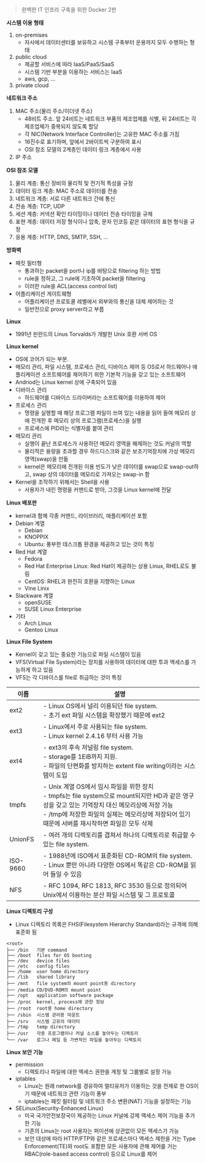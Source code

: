> 완벽한 IT 인프라 구축을 위한 Docker 2판

**시스템 이용 형태**
1. on-premises
    - 자사에서 데이터센터를 보유하고 시스템 구축부터 운용까지 모두 수행하는 형태
2. public cloud
    - 제공할 서비스에 따라 IaaS/PaaS/SaaS
    - 시스템 기반 부분을 이용하는 서비스는 IaaS
    - aws, gcp, ...
3. private cloud

**네트워크 주소**
1. MAC 주소(물리 주소/이더넷 주소)
    - 48비트 주소. 앞 24비트는 네트워크 부품의 제조업체를 식별, 뒤 24비트는 각 제조업체가 중복되지 않도록 할당
    - 각 NIC(Network Interface Controller)는 고유한 MAC 주소를 가짐
    - 16진수로 표기하며, 앞에서 2바이트씩 구분하여 표시
    - OSI 참조 모델의 2계층인 데이터 링크 계층에서 사용
2. IP 주소

**OSI 참조 모델**
1. 물리 계층: 통신 장비의 물리적 및 전기적 특성을 규정
2. 데이터 링크 계층: MAC 주소로 데이터를 전송
3. 네트워크 계층: 서로 다른 네트워크 간에 통신
4. 전송 계층: TCP, UDP
5. 세션 계층: 커넥션 확인 타이밍이나 데이터 전송 타이밍을 규제
6. 표현 계층: 데이터 저장 형식이나 압축, 문자 인코등 같은 데이터의 표현 형식을 규정
7. 응용 계층: HTTP, DNS, SMTP, SSH, ...

**방화벽**
- 패킷 필터형
    - 통과하는 packet을 port나 ip를 바탕으로 filtering 하는 방법
    - rule을 정하고, 그 rule에 기초하여 packet을 filtering
    - 이러한 rule을 ACL(access control list)
- 어플리케이션 게이트웨형
    - 어플리케이션 프로토콜 레벨에서 외부와의 통신을 대체 제어하는 것
    - 일반전으로 proxy server라고 부름
    
**Linux**
- 1991년 핀란드의 Linus Torvalds가 개발한 Unix 호환 서버 OS

**Linux kernel**
- OS에 코어가 되는 부분.
- 메모리 관리, 파일 시스템, 프로세스 관리, 디바이스 제어 등 OS로서 하드웨어나 애플리케이션 소프트웨어를 제어하기 위한 기본적 기능을 갖고 있는 소프트웨어
- Andriod는 Linux kernel 상에 구축되어 있음
- 디바이스 관리
    - 하드웨어를 디바이스 드라이버라는 소프트웨어를 이용하여 제어
- 프로세스 관리
    - 명령을 실행할 때 해당 프로그램 파일이 쓰여 있는 내용을 읽어 들여 메모리 상에 전개한 후 메모리 상의 프로그램(프로세스)을 실행
    - 프로세스에 PID라는 식별자를 붙여 관리
- 메모리 관리
    - 실행이 끝난 프로세스가 사용하던 메모리 영역을 해제하는 것도 커널의 역할
    - 물리적은 용량을 초과할 경우 하드디스크와 같은 보조기억장치에 가상 메모리 영역(swap)을 만듦
    - kernel은 메모리에 전개된 이용 빈도가 낮은 데이터를 swap으로 swap-out하고, swap 상의 데이터를 메모리로 가져오는 swap-in 함
- Kernel을 조작하기 위해서는 Shell을 사용
    - 사용자가 내린 명령을 커맨드로 받아, 그것을 Linux kernel에 전달

**Linux 배포판**
- kernel과 함께 각종 커맨드, 라이브러리, 애플리케이션 포함
- Debian 계열
    - Debian
    - KNOPPIX
    - Ubuntu: 풍부한 데스크톱 환경을 제공하고 있는 것이 특징
- Red Hat 계열
    - Fedora
    - Red Hat Enterprise Linux: Red Hat이 제공하는 상용 Linux, RHEL로도 불림
    - CentOS: RHEL과 완전히 호환을 지향하는 Linux
    - Vine Linix
- Slackware 계열
    - openSUSE
    - SUSE Linux Enterprise
- 기타
    - Arch Linux
    - Gentoo Linux
    
**Linux File System**
- Kernel이 갖고 있는 중요한 기능으로 파일 시스템이 있음
- VFS(Virtual File System)라는 장치를 사용하여 데이터에 대한 투과 액세스를 가능하게 하고 있음
- VFS는 각 디바이스를 file로 취급하는 것이 특징

|이름|설명|
|---|---|
|ext2|- Linux OS에서 널리 이용되던 file system.<br/>- 초기 ext 파일 시스템을 확장했기 때문에 ext2|
|ext3|- Linux에서 주로 사용되는 file system.<br/>- Linux kernel 2.4.16 부터 사용 가능|
|ext4|- ext3의 후속 저널링 file system.<br/>- storage를 1EiB까지 지원.<br/>- 파일의 단편화를 방지하는 extent file writing이라는 시스템이 도입|
|tmpfs|- Unix 계열 OS에서 임시 파일을 위한 장치<br/>- tmpfs는 file system으로 mount되지만 HD과 같은 영구성을 갖고 있는 기억장치 대신 메모리상에 저장 가능<br/>- /tmp에 저장한 파일의 실체는 메모리상에 저장되어 있기 때문에 서버를 재시작하면 파일은 모두 삭제|
|UnionFS|- 여러 개의 디렉토리를 겹쳐서 하나의 디렉토리로 취급할 수 있는 file system.|
|ISO-9660|- 1988년에 ISO에서 표준화된 CD-ROM의 file system.<br/>- Linux 뿐만 아니라 다양한 OS에서 똑같은 CD-ROM을 읽어 들일 수 있음|
|NFS|- RFC 1094, RFC 1813, RFC 3530 등으로 정의되어 Unix에서 이용하는 분산 파일 시스템 및 그 프로토콜|

**Linux 디렉토리 구성**
- Linux 디렉토리 목록은 FHS(Filesystem Hierarchy Standard)라는 규격에 의해 표준화 됨
```
<root>
├── /bin   기본 command
├── /boot  files for OS booting
├── /dev   device files
├── /etc   config files
├── /home  user home directory
├── /lib   shared library
├── /mnt   file system의 mount point용 directory
├── /media CD/DVD-ROM의 mount point
├── /opt   application software package
├── /proc  kernel, process에 관한 정보
├── /root  root용 home directory
├── /sbin  시스템 관리용 마운트
├── /srv   시스템 고유의 데이터
├── /tmp   temp directory
├── /usr   각종 프로그램이나 커널 소스를 놓아두는 디렉토리
└── /var   로그나 메일 등 가변적인 파일을 놓아두는 디렉토리
```

**Linux 보안 기능**
- permission
    - 디렉토리나 파일에 대한 엑세스 권한을 계정 및 그룹별로 설정 가능
- iptables
    - Linux는 원래 network를 경유하여 멀티유저가 이용하는 것을 전제로 한 OS이기 때문에 네트워크 관련 기능이 풍부
    - iptables는 패킷 필터링 및 네트워크 주소 변환(NAT) 기능을 설정하는 기능
- SELinux(Security-Enhanced Linux)
    - 미국 국가안전보장국이 제공하는 Linux 커널에 강제 액세스 제어 기능을 추가한 기능
    - 기존의 Linux는 root 사용자는 퍼미션에 상관없이 모든 액세스가 가능
    - 보안 대상에 따라 HTTP/FTP와 같은 프로세스마다 액세스 제한을 거는 Type Enforcement(TE)와 root도 포함한 모든 사용자에 관해 제어를 거는 RBAC(role-based access control) 등으로 Linux를 제어 
    
    
    
    
